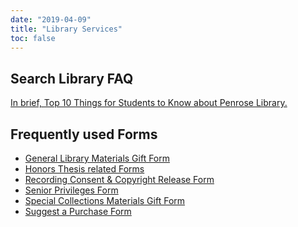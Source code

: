 ```yaml
---
date: "2019-04-09"
title: "Library Services"
toc: false
---
```


## Search Library FAQ
<script src="https://asklibrarian.whitman.edu/1.0/widgets/14974"></script>
<div id="s-la-widget-14974"></div>


[In brief, Top 10 Things for Students to Know about Penrose Library.](http://works.whitman.edu/10things_student)
 
## Frequently used Forms

- [General Library Materials Gift Form](http://works.whitman.edu/giftform)
- [Honors Thesis related Forms](https://libguides.whitman.edu/c.php?g=1023668&p=8099020)
- [Recording Consent & Copyright Release Form](http://works.whitman.edu/recordingconsentform)
- [Senior Privileges Form](http://works.whitman.edu/seniorprivileges)
- [Special Collections Materials Gift Form](http://works.whitman.edu/archivesgiftform)
- [Suggest a Purchase Form](https://goo.gl/forms/c88IYFI6ZPPZpg8C2)